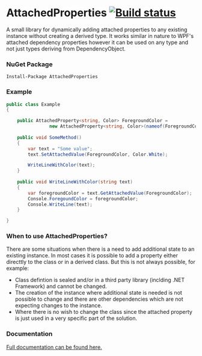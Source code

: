 # AttachedProperties [![Build status](https://ci.appveyor.com/api/projects/status/9l9iji73dae9j0da?svg=true)](https://ci.appveyor.com/project/nwendel/attachedproperties-py5wh)

A small library for dynamically adding attached properties to any existing instance without creating a derived type.  It works similar in nature to WPF's attached dependency properties however it can be used on any type and not just types deriving from DependencyObject.

### NuGet Package

```
Install-Package AttachedProperties
```

### Example
```csharp
public class Example
{

	public AttachedProperty<string, Color> ForegroundColor =
    			new AttachedProperty<string, Color>(nameof(ForegroundColor));
    
    public void SomeMethod()
    {
    	var text = "Some value";
        text.SetAttachedValue(ForegroundColor, Color.White);

		WriteLineWithColor(text);
    }
    
    public void WriteLineWithColor(string text)
    {
        var foregroundColor = text.GetAttachedValue(ForegroundColor);
        Console.ForegoundColor = foregroundColor;
		Console.WriteLine(text);    	
    }

}
```

### When to use AttachedProperties?

There are some situations when there is a need to add additional state to an existing instance.  In most cases it is possible to add a property either directtly to the class or in a derived class.  But this is not always possible, for example:
* Class defintion is sealed and/or in a third party library (inclding .NET Framework) and cannot be changed.
* The creation of the instance where additional state is needed is not possible to change and there are other dependencies which are not expecting changes to the instance.
* Where there is no wish to change the class since the attached property is just used in a very specific part of the solution.

### Documentation

[Full documentation can be found here.](https://github.com/nwendel/AttachedProperties/wiki)
